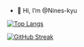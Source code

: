 - 👋 Hi, I’m @Nines-kyu



[![Top Langs](https://github-readme-stats.vercel.app/api/top-langs/?username=nines-kyu&layout=donut-vertical&bg_color=000000)](https://github.com/anuraghazra/github-readme-stats)

[![GitHub Streak](https://streak-stats.demolab.com?user=Nines-kyu&theme=dark&hide_border=true)](https://git.io/streak-stats)
<!---
Nines-kyu/Nines-kyu is a ✨ special ✨ repository because its `README.md` (this file) appears on your GitHub profile.
You can click the Preview link to take a look at your changes.
--->

